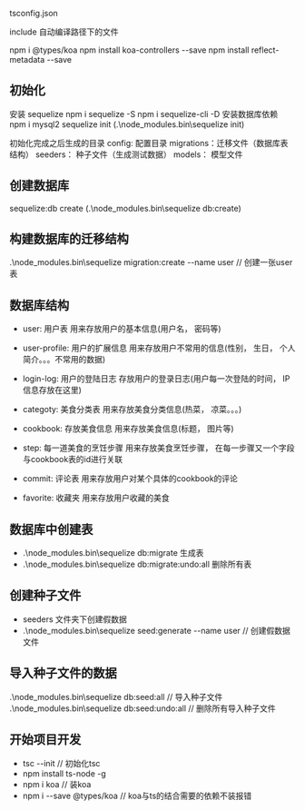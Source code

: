tsconfig.json

include 自动编译路径下的文件

npm i @types/koa
npm install koa-controllers --save
npm install reflect-metadata --save

## 初始化
安装 sequelize
npm i sequelize -S
npm i sequelize-cli -D
安装数据库依赖
npm i mysql2
sequelize init (.\node_modules\.bin\sequelize init)

初始化完成之后生成的目录
config: 配置目录
migrations：迁移文件（数据库表结构）
seeders： 种子文件（生成测试数据）
models： 模型文件

## 创建数据库
sequelize:db create (.\node_modules\.bin\sequelize db:create)

## 构建数据库的迁移结构
.\node_modules\.bin\sequelize migration:create --name user // 创建一张user表

## 数据库结构
- user: 用户表
用来存放用户的基本信息(用户名， 密码等)

- user-profile: 用户的扩展信息
用来存放用户不常用的信息(性别， 生日， 个人简介。。。不常用的数据)

- login-log: 用户的登陆日志
存放用户的登录日志(用户每一次登陆的时间， IP信息存放在这里)

- categoty: 美食分类表
用来存放美食分类信息(热菜， 凉菜。。。)

- cookbook: 存放美食信息
用来存放美食信息(标题， 图片等)

- step: 每一道美食的烹饪步骤
用来存放美食烹饪步骤， 在每一步骤又一个字段与cookbook表的id进行关联

- commit: 评论表
用来存放用户对某个具体的cookbook的评论

- favorite: 收藏夹
用来存放用户收藏的美食

## 数据库中创建表
- .\node_modules\.bin\sequelize db:migrate 生成表
- .\node_modules\.bin\sequelize db:migrate:undo:all 删除所有表

## 创建种子文件
- seeders 文件夹下创建假数据
- .\node_modules\.bin\sequelize seed:generate --name user // 创建假数据文件

## 导入种子文件的数据
.\node_modules\.bin\sequelize db:seed:all // 导入种子文件
.\node_modules\.bin\sequelize db:seed:undo:all // 删除所有导入种子文件




## 开始项目开发
- tsc --init // 初始化tsc
- npm install ts-node -g
- npm i koa // 装koa
- npm i --save @types/koa  // koa与ts的结合需要的依赖不装报错